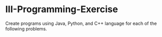 # III-Programming-Exercise
 Create programs using Java, Python, and C++ language for each of the following problems. 
